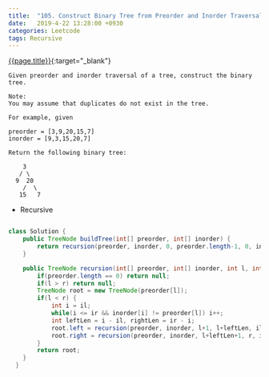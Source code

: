 ```yaml
---
title:  "105. Construct Binary Tree from Preorder and Inorder Traversal"
date:   2019-4-22 13:28:00 +0930
categories: Leetcode
tags: Recursive
---
```


[{{page.title}}](https://leetcode.com/problems/construct-binary-tree-from-preorder-and-inorder-traversal/){:target="_blank"}

    Given preorder and inorder traversal of a tree, construct the binary tree.

    Note:
    You may assume that duplicates do not exist in the tree.

    For example, given

    preorder = [3,9,20,15,7]
    inorder = [9,3,15,20,7]

    Return the following binary tree:

        3
       / \
      9  20
        /  \
       15   7




* Recursive

```java

class Solution {
    public TreeNode buildTree(int[] preorder, int[] inorder) {
        return recursion(preorder, inorder, 0, preorder.length-1, 0, inorder.length-1);
    }

    public TreeNode recursion(int[] preorder, int[] inorder, int l, int r, int il, int ir) {
        if(preorder.length == 0) return null;
        if(l > r) return null;
        TreeNode root = new TreeNode(preorder[l]);
        if(l < r) {
            int i = il;
            while(i <= ir && inorder[i] != preorder[l]) i++;
            int leftLen = i - il, rightLen = ir - i;
            root.left = recursion(preorder, inorder, l+1, l+leftLen, il, i-1);
            root.right = recursion(preorder, inorder, l+leftLen+1, r, i+1, ir);
        }
        return root;
    }
  }
```
